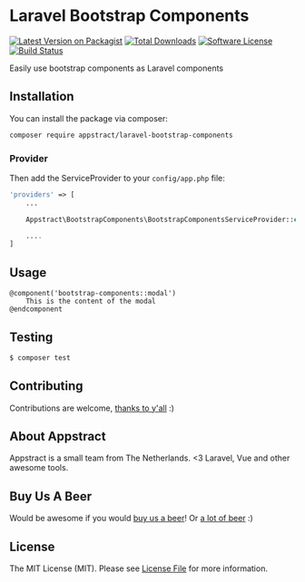 # Laravel Bootstrap Components

[![Latest Version on Packagist](https://img.shields.io/packagist/v/appstract/laravel-bootstrap-components.svg?style=flat-square)](https://packagist.org/packages/appstract/laravel-bootstrap-components)
[![Total Downloads](https://img.shields.io/packagist/dt/appstract/laravel-bootstrap-components.svg?style=flat-square)](https://packagist.org/packages/appstract/laravel-bootstrap-components)
[![Software License](https://img.shields.io/badge/license-MIT-brightgreen.svg?style=flat-square)](LICENSE.md)
[![Build Status](https://img.shields.io/travis/appstract/laravel-bootstrap-components/master.svg?style=flat-square)](https://travis-ci.org/appstract/laravel-bootstrap-components)

Easily use bootstrap components as Laravel components

## Installation

You can install the package via composer:

```bash
composer require appstract/laravel-bootstrap-components
```

### Provider

Then add the ServiceProvider to your `config/app.php` file:

```php
'providers' => [
    ...

    Appstract\BootstrapComponents\BootstrapComponentsServiceProvider::class

    ....
]
```

## Usage

```blade
@component('bootstrap-components::modal')
    This is the content of the modal
@endcomponent
```

## Testing

```bash
$ composer test
```

## Contributing

Contributions are welcome, [thanks to y'all](https://github.com/appstract/laravel-bootstrap-components/graphs/contributors) :)

## About Appstract

Appstract is a small team from The Netherlands. <3 Laravel, Vue and other awesome tools.

## Buy Us A Beer

Would be awesome if you would [buy us a beer](https://www.paypal.me/teamappstract/10)! Or [a lot of beer](https://www.patreon.com/appstract) :)

## License

The MIT License (MIT). Please see [License File](LICENSE.md) for more information.
